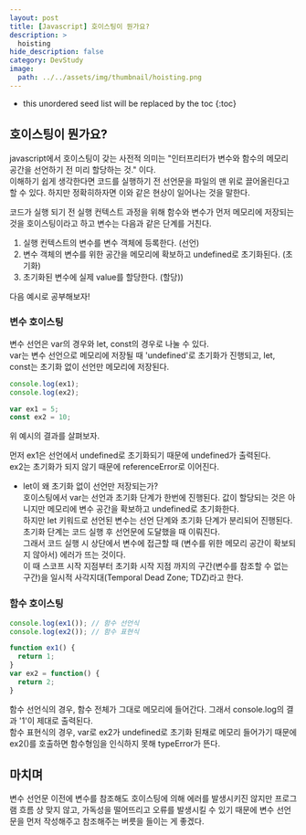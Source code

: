 ```yaml
---
layout: post
title: [Javascript] 호이스팅이 뭔가요?
description: >
  hoisting
hide_description: false
category: DevStudy
image:
  path: ../../assets/img/thumbnail/hoisting.png
---
```




* this unordered seed list will be replaced by the toc
{:toc}

## 호이스팅이 뭔가요?

javascript에서 호이스팅이 갖는 사전적 의미는 "인터프리터가 변수와 함수의 메모리 공간을 선언하기 전 미리 할당하는 것." 이다.  
이해하기 쉽게 생각한다면 코드를 실행하기 전 선언문을 파일의 맨 위로 끌어올린다고 할 수 있다. 하지만 정확히하자면 이와 같은 현상이 일어나는 것을 말한다.


코드가 실행 되기 전 실행 컨텍스트 과정을 위해 함수와 변수가 먼저 메모리에 저장되는 것을 호이스팅이라고 하고 변수는 다음과 같은 단계를 거친다.

1. 실행 컨텍스트의 변수를 변수 객체에 등록한다. (선언)  
2. 변수 객체의 변수를 위한 공간을 메모리에 확보하고 undefined로 초기화된다. (초기화)  
3. 초기화된 변수에 실제 value를 할당한다. (할당))  

다음 예시로 공부해보자!



### 변수 호이스팅
변수 선언은 var의 경우와 let, const의 경우로 나눌 수 있다.  
var는 변수 선언으로 메모리에 저장될 때 'undefined'로 초기화가 진행되고, let, const는 초기화 없이 선언만 메모리에 저장된다.

``` javascript
console.log(ex1);
console.log(ex2);

var ex1 = 5;
const ex2 = 10;
```
위 예시의 결과를 살펴보자.

먼저 ex1은 선언에서 undefined로 초기화되기 때문에 undefined가 출력된다.  
ex2는 초기화가 되지 않기 때문에 referenceError로 이어진다.

+ let이 왜 초기화 없이 선언만 저장되는가?  
호이스팅에서 var는 선언과 초기화 단계가 한번에 진행된다. 값이 할당되는 것은 아니지만 메모리에 변수 공간을 확보하고 undefined로 초기화한다.  
하지만 let 키워드로 선언된 변수는 선언 단계와 초기화 단계가 분리되어 진행된다. 초기화 단계는 코드 실행 후 선언문에 도달했을 때 이뤄진다.  
그래서 코드 실행 시 상단에서 변수에 접근할 때 (변수를 위한 메모리 공간이 확보되지 않아서) 에러가 뜨는 것이다.  
이 때 스코프 시작 지점부터 초기화 시작 지점 까지의 구간(변수를 참조할 수 없는 구간)을 일시적 사각지대(Temporal Dead Zone; TDZ)라고 한다. 




### 함수 호이스팅
``` javascript
console.log(ex1()); // 함수 선언식
console.log(ex2()); // 함수 표현식

function ex1() {
  return 1;
}
var ex2 = function() {
  return 2;
}
```
함수 선언식의 경우, 함수 전체가 그대로 메모리에 들어간다. 그래서 console.log의 결과 '1'이 제대로 출력된다.  
함수 표현식의 경우, var로 ex2가 undefined로 초기화 된채로 메모리 들어가기 때문에 ex2()를 호출하면 함수형임을 인식하지 못해 typeError가 뜬다.


## 마치며
변수 선언문 이전에 변수를 참조해도 호이스팅에 의해 에러를 발생시키진 않지만 프로그램 흐름 상 맞지 않고, 가독성을 떨어뜨리고 오류를 발생시킬 수 있기 때문에 변수 선언문을 먼저 작성해주고 참조해주는 버릇을 들이는 게 좋겠다.
